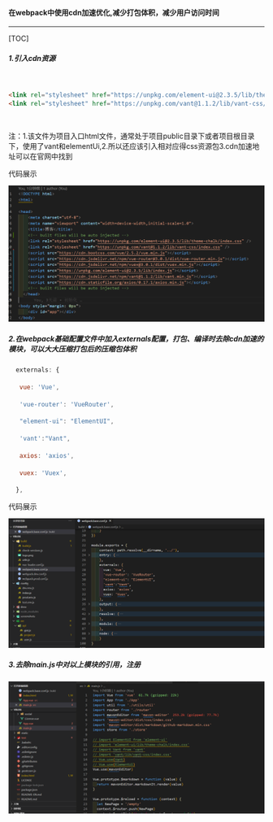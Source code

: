 #### 在webpack中使用cdn加速优化,减少打包体积，减少用户访问时间



------

[TOC]



##### 1.引入cdn资源

​    <!-- built files will be auto injected -->
​    

```html
<link rel="stylesheet" href="https://unpkg.com/element-ui@2.3.5/lib/theme-chalk/index.css" />
<link rel="stylesheet" href="https://unpkg.com/vant@1.1.2/lib/vant-css/index.css" />
```

 <script src="https://cdn.bootcss.com/vue/2.5.2/vue.min.js"></script>
 <script src="https://cdn.jsdelivr.net/npm/vue-router@3.0.1/dist/vue-router.min.js"></script>
 <script src="https://cdn.jsdelivr.net/npm/vuex@3.0.1/dist/vuex.min.js"></script>
 <script src="https://unpkg.com/element-ui@2.3.5/lib/index.js"></script>
 <script src="https://cdn.jsdelivr.net/npm/vant@1.1.2/lib/vant.min.js"></script>
 <script src="https://cdn.staticfile.org/axios/0.17.1/axios.min.js"></script>

​    <!-- built files will be auto injected -->

注：1.该文件为项目入口html文件，通常处于项目public目录下或者项目根目录下，使用了vant和elementUi,2.所以还应该引入相对应得css资源包3.cdn加速地址可以在官网中找到

代码展示

![image-20220630154543458](https://github.com/shewlong/shewlong.github.io/blob/main/screenshots/image-20220630154543458.png?raw=true)

##### 2.在webpack基础配置文件中加入externals配置，打包、编译时去除cdn加速的模块，可以大大压缩打包后的压缩包体积

```javascript
  externals: {

   vue: 'Vue',

   'vue-router': 'VueRouter',

   "element-ui": "ElementUI",

   'vant':"Vant",

   axios: 'axios',

   vuex: 'Vuex',

  },
```

代码展示

![image-20220630155356136](https://github.com/shewlong/shewlong.github.io/blob/main/screenshots/image-20220630155356136.png?raw=true)

##### 3.去除main.js中对以上模块的引用，注册

![image-20220630155523759](https://github.com/shewlong/shewlong.github.io/blob/main/screenshots/image-20220630155523759.png?raw=true)